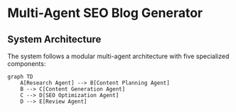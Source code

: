 # Multi-Agent SEO Blog Generator

## System Architecture

The system follows a modular multi-agent architecture with five specialized components:

```mermaid
graph TD
    A[Research Agent] --> B[Content Planning Agent]
    B --> C[Content Generation Agent]
    C --> D[SEO Optimization Agent]
    D --> E[Review Agent]
